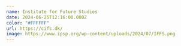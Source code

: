 ```yaml
---
name: Institute for Future Studies
date: 2024-06-25T12:16:00.000Z
color: "#FFFFFF"
url: https://cifs.dk/
image: https://www.ipsp.org/wp-content/uploads/2024/07/IFFS.png
---
```

